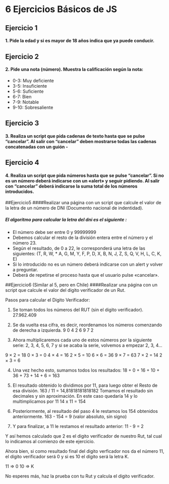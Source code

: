 # 6 Ejercicios Básicos de JS

## Ejercicio 1
#### 1. Pide la edad y si es mayor de 18 años indica que ya puede conducir.

## Ejercicio 2
#### 2. Pide una nota (número). Muestra la calificación según la nota:

* 0-3: Muy deficiente
* 3-5: Insuficiente
* 5-6: Suficiente
* 6-7: Bien
* 7-9: Notable
* 9-10: Sobresaliente

## Ejercicio 3
#### 3. Realiza un script que pida cadenas de texto  hasta que se pulse “cancelar”. Al salir con “cancelar” deben mostrarse todas las cadenas concatenadas con un guión -

## Ejercicio 4
#### 4. Realiza un script que pida números hasta que se pulse “cancelar”. Si no es un número deberá indicarse con un «alert» y seguir pidiendo. Al salir con “cancelar” deberá indicarse la suma total de los números introducidos.

##Ejercicio5
####Realizar una página con un script que calcule el valor de la letra de un número de DNI (Documento nacional de indentidad).

##### El algoritmo para calcular la letra del dni es el siguiente :

* El número debe ser entre 0 y 99999999
* Debemos calcular el resto de la división entera entre el número y el número 23.
* Según el resultado, de 0 a 22, le corresponderá una letra de las siguientes:  (T, R, W, * A, G, M, Y, F, P, D, X, B, N, J, Z, S, Q, V, H, L, C, K, E)
* Si lo introducido no es un número deberá indicarse con un alert y volver a preguntar.
* Deberá de repetirse el proceso hasta que el usuario pulse «cancelar».

##Ejercicio6 (Similar al 5, pero en Chile)
####Realizar una página con un script que calcule el valor del digito verificador de un Rut.

Pasos para calcular el Digito Verificador:
1) Se toman todos los números del RUT (sin el digito verificador).
27.962.409

2) Se da vuelta esa cifra, es decir, reordenamos los números comenzando de derecha a izquierda.
9 0 4 2 6 9 7 2

3) Ahora multiplicaremos cada uno de estos números por la siguiente serie: 2, 3, 4, 5, 6, 7 y si se acaba la serie, volvemos a empezar 2, 3, 4...

9 × 2 = 18
0 × 3 = 0
4 × 4 = 16
2 × 5 = 10
6 × 6 = 36
9 × 7 = 63
7 × 2 = 14
2 × 3 = 6

4) Una vez hecho esto, sumamos todos los resultados:
18 + 0 + 16 + 10 + 36 + 73 + 14 + 6 = 163

5) El resultado obtenido lo dividimos por 11, para luego obter el Resto de esa división.
163 / 11 = 14,81818181818182
Tomamos el resultado sin decimales y sin aproximación. En este caso quedaría 14 y lo multimplicamos por 11
14 x 11 = 154

6) Posteriormente, al resultado del paso 4 le restamos los 154 obtenidos anteriormente.
163 - 154 = 9 (valor absoluto, sin signo)

7) Y para finalizar, a 11 le restamos el resultado anterior:
11 - 9 = 2

Y así hemos calculado que 2 es el digito verificador de nuestro Rut, tal cual lo indicamos al comienzo de este ejercicio.

Ahora bien, si como resultado final del digito verficador nos da el número 11, el dígito verificador será 0 y si es 10 el dígito será la letra K.

11 => 0
10 => K

No esperes más, haz la prueba con tu Rut y calcula el digito verificador.

